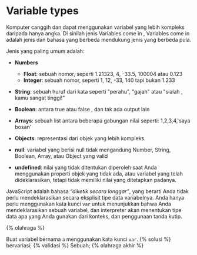 # Variable types

Komputer canggih dan dapat menggunakan variabel yang lebih kompleks daripada hanya angka. Di sinilah jenis Variables come in , Variables come in adalah jenis dan bahasa yang berbeda mendukung jenis yang berbeda pula.

Jenis yang paling umum adalah:

- **Numbers**

  - **Float**: sebuah nomor, seperti 1.21323, 4, -33.5, 100004 atau 0.123
  - **Integer**: sebuah nomor, seperti 1, 12, -33, 140 tapi bukan 1.233

- **String**: sebuah huruf dari kata seperti "perahu", "gajah" atau "sialah , kamu sangat tinggi!"

- **Boolean**: antara true atau false , dan tak ada output lain

- **Arrays**: sebuah list antara beberapa gabungan nilai seperti: 1,2,3,4,'saya bosan'

- **Objects**: representasi dari objek yang lebih kompleks

- **null**: variabel yang berisi null tidak mengandung Number, String, Boolean, Array, atau Object yang valid

- **undefined**: nilai yang tidak ditentukan diperoleh saat Anda menggunakan properti objek yang tidak ada, atau variabel yang telah dideklarasikan, tetapi tidak memiliki nilai yang ditetapkan padanya.

JavaScript adalah bahasa _“diketik secara longgar”_, yang berarti Anda tidak perlu mendeklarasikan secara eksplisit tipe data variabelnya. Anda hanya perlu menggunakan kata kunci `var` untuk menunjukkan bahwa Anda mendeklarasikan sebuah variabel, dan interpreter akan menentukan tipe data apa yang Anda gunakan dari konteks, dan penggunaan tanda kutip.

{% olahraga %}

Buat variabel bernama `a` menggunakan kata kunci `var`.
{% solusi %}
bervariasi;
{% validasi %}
Sebuah;
{% olahraga akhir %}
